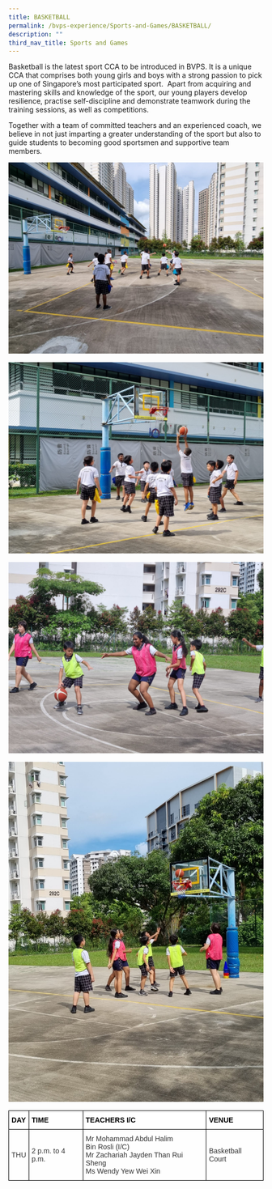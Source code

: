 ```yaml
---
title: BASKETBALL
permalink: /bvps-experience/Sports-and-Games/BASKETBALL/
description: ""
third_nav_title: Sports and Games
---
```

Basketball is the latest sport CCA to be introduced in BVPS. It is a unique CCA that comprises both young girls and boys with a strong passion to pick up one of Singapore’s most participated sport.  Apart from acquiring and mastering skills and knowledge of the sport, our young players develop resilience, practise self-discipline and demonstrate teamwork during the training sessions, as well as competitions.  
  
Together with a team of committed teachers and an experienced coach, we believe in not just imparting a greater understanding of the sport but also to guide students to becoming good sportsmen and supportive team members.

![](/images/BVPS%20Experience/Co%20Curricular%20Activities/Sports%20&%20Games/BASKETBALL/B1.jpeg)

![](/images/BVPS%20Experience/Co%20Curricular%20Activities/Sports%20&%20Games/BASKETBALL/B2.jpeg)

![](/images/BVPS%20Experience/Co%20Curricular%20Activities/Sports%20&%20Games/BASKETBALL/B3.jpeg)

![](/images/BVPS%20Experience/Co%20Curricular%20Activities/Sports%20&%20Games/BASKETBALL/B4.jpeg)

<style type="text/css">
.tg  {border-collapse:collapse;border-spacing:0;}
.tg td{border-color:black;border-style:solid;border-width:1px;font-family:Arial, sans-serif;font-size:14px;
  overflow:hidden;padding:10px 5px;word-break:normal;}
.tg th{border-color:black;border-style:solid;border-width:1px;font-family:Arial, sans-serif;font-size:14px;
  font-weight:normal;overflow:hidden;padding:10px 5px;word-break:normal;}
.tg .tg-1b5h{background-color:rgba(255, 255, 255, 0.6);color:#333;text-align:left;vertical-align:middle}
.tg .tg-bx9b{background-color:#ffffff;color:#000000;font-weight:bold;text-align:left;vertical-align:middle}
</style>
<table class="tg">
<thead>
  <tr>
    <th class="tg-bx9b">DAY</th>
    <th class="tg-bx9b">TIME</th>
    <th class="tg-bx9b">TEACHERS I/C</th>
    <th class="tg-bx9b">VENUE</th>
  </tr>
</thead>
<tbody>
  <tr>
    <td class="tg-1b5h"> THU</td>
    <td class="tg-1b5h">2 p.m. to 4 p.m. </td>
    <td class="tg-1b5h">Mr Mohammad Abdul Halim<br>Bin Rosli (I/C)<br>Mr Zachariah Jayden Than Rui Sheng <br>Ms Wendy Yew Wei Xin </td>
    <td class="tg-1b5h"> Basketball Court</td>
  </tr>
</tbody>
</table>